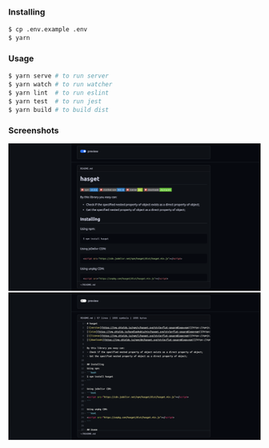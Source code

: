 ### Installing

```bash
$ cp .env.example .env
$ yarn
```

### Usage

```bash
$ yarn serve # to run server
$ yarn watch # to run watcher
$ yarn lint  # to run eslint
$ yarn test  # to run jest
$ yarn build # to build dist
```

### Screenshots

![downloads](public/screenshot-1.png)
![downloads](public/screenshot-2.png)
